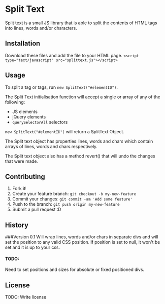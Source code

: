 # Split Text
Split text is a small JS library that is able to split the contents of HTML tags into lines, words and/or characters.  
## Installation
Download these files and add the file to your HTML page.
`<script type="text/javascript" src="splittext.js"></script>`



## Usage

To split a tag or tags, run `new SplitText("#elementID")`.


The Split Text initialisation function will accept a single or array of any of the following:
 - JS elements
 - jQuery elements
 -  `querySelectorAll` selectors

 `new SplitText("#elementID")` will return a SplitText Object.

The Split text object has properties lines, words and chars which contain arrays of lines, words and chars respectively.

The Split text object also has a method revert() that will undo the changes that were made.



## Contributing
1. Fork it!
2. Create your feature branch: `git checkout -b my-new-feature`
3. Commit your changes: `git commit -am 'Add some feature'`
4. Push to the branch: `git push origin my-new-feature`
5. Submit a pull request :D
## History
###Version 0.1
Will wrap lines, words and/or chars in separate divs and will set the position to any valid CSS position.  If position is set to null, it won't be set and it is up to your css.

#### TODO: 
Need to set positions and sizes for absolute or fixed positioned divs.

## License
TODO: Write license

